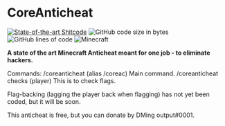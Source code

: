 # CoreAnticheat
[![State-of-the-art Shitcode](https://img.shields.io/static/v1?label=State-of-the-art&message=Shitcode&color=7B5804)](https://github.com/trekhleb/state-of-the-art-shitcode)
![GitHub code size in bytes](https://img.shields.io/github/languages/code-size/Chicko-iOS/CoreAnticheat)
![GitHub lines of code](https://tokei.rs/b1/github/Chicko-iOS/CoreAnticheat)
![Minecraft](https://img.shields.io/badge/game-Minecraft-brightgreen)

**A state of the art Minecraft Anticheat meant for one job - to eliminate hackers.**

Commands:
/coreanticheat (alias /coreac) Main command.
/coreanticheat checks (player) This is to check flags.

Flag-backing (lagging the player back when flagging) has not yet been coded, but it will be soon.

This anticheat is free, but you can donate by DMing output#0001.
